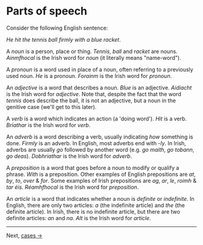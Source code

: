 # Parts of speech


Consider the following English sentence:

_He hit the tennis ball firmly with a blue racket_.

A _noun_ is a person, place or thing. _Tennis_, _ball_ and _racket_ are nouns.
_Ainmfhocal_ is the Irish word for _noun_ (it literally means "name-word").

A _pronoun_ is a word used in place of a noun, often referring to a previously
used noun. _He_ is a pronoun. _Forainm_ is the Irish word for _pronoun_.

An _adjective_ is a word that describes a noun. _Blue_ is an adjective.
_Aidiacht_ is the Irish word for _adjective_. Note that, despite the fact that
the word _tennis_ does describe the ball, it is not an adjective, but a noun in
the genitive case (we'll get to this later).

A _verb_ is a word which indicates an action (a 'doing word'). _Hit_ is a verb.
_Briathar_ is the Irish word for _verb_.

An _adverb_ is a word describing a verb, usually indicating _how_ something is
done. _Firmly_ is an adverb. In English, most adverbs end with _-ly_. In Irish,
adverbs are usually _go_ followed by another word (e.g. _go maith_, _go tobann_,
_go deas_). _Dobhriathar_ is the Irish word for _adverb_.

A _preposition_ is a word that goes before a noun to modify or qualify a phrase.
_With_ is a preposition. Other examples of English prepositions are _at_, _by_,
_to_, _over_ & _for_. Some examples of Irish prepositions are _ag_, _ar_, _le_,
_roimh_ & _tar éis_. _Réamhfhocal_ is the Irish word for _preposition_.

An _article_ is a word that indicates whether a noun is _definite_ or
_indefinite_. In English, there are only two articles: _a_ (the indefinite
article) and _the_ (the definite article). In Irish, there is no indefinite
article, but there are two definite articles: _an_ and _na_. _Alt_ is the Irish
word for _article_.


----
Next, [cases &#8594;](03_cases.md)